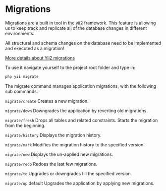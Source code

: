 # Migrations


Migrations are a built in tool in the yii2 framework. This feature is allowing us to keep track and replicate all of the database changes in different environments.

<Note type="warning">

All structural and schema changes on the database need to be implemented and executed as a migration!

[More details about Yii2 migrations](https://www.yiiframework.com/doc/guide/2.0/en/db-migrations)

</Note>

To use it navigate yourself to the project root folder and type in:
```bash
php yii migrate
```


The migrate command manages application migrations, with the following sub commands:

`migrate/create`
Creates a new migration.

`migrate/down`
Downgrades the application by reverting old migrations.

`migrate/fresh`
Drops all tables and related constraints. Starts the migration from the beginning.

`migrate/history`
Displays the migration history.

`migrate/mark`
Modifies the migration history to the specified version.

`migrate/new`
Displays the un-applied new migrations.

`migrate/redo`
Redoes the last few migrations.

`migrate/to`
Upgrades or downgrades till the specified version.

`migrate/up` <Badge>default</Badge>
Upgrades the application by applying new migrations.
